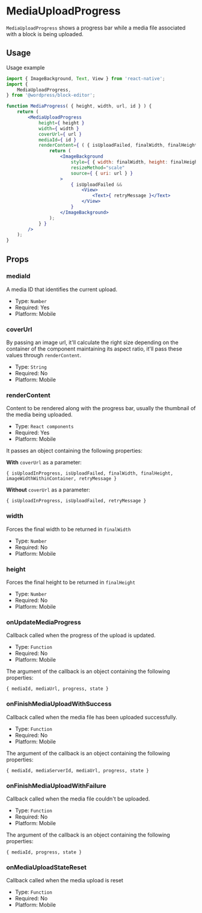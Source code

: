MediaUploadProgress
===================

`MediaUploadProgress` shows a progress bar while a media file associated with a block is being uploaded.

## Usage

Usage example

```jsx
import { ImageBackground, Text, View } from 'react-native';
import {
	MediaUploadProgress,
} from '@wordpress/block-editor';

function MediaProgress( { height, width, url, id } ) {
	return (
		<MediaUploadProgress
			height={ height }
			width={ width }
			coverUrl={ url }
			mediaId={ id }
			renderContent={ ( { isUploadFailed, finalWidth, finalHeight, retryMessage } ) => {
				return (
					<ImageBackground
						style={ { width: finalWidth, height: finalHeight } }
						resizeMethod="scale"
						source={ { uri: url } }
					>
						{ isUploadFailed &&
							<View>
								<Text>{ retryMessage }</Text>
							</View>
						}
					</ImageBackground>
				);
			} }
		/>
	);
}
```

## Props

### mediaId

A media ID that identifies the current upload.

- Type: `Number`
- Required: Yes
- Platform: Mobile

### coverUrl

By passing an image url, it'll calculate the right size depending on the container of the component maintaining its aspect ratio, it'll pass these values through `renderContent`.

- Type: `String`
- Required: No
- Platform: Mobile

### renderContent

Content to be rendered along with the progress bar, usually the thumbnail of the media being uploaded.

- Type: `React components`
- Required: Yes
- Platform: Mobile

It passes an object containing the following properties:

**With** `coverUrl` as a parameter:

`{ isUploadInProgress, isUploadFailed, finalWidth, finalHeight, imageWidthWithinContainer, retryMessage }`

**Without** `coverUrl` as a parameter:

`{ isUploadInProgress, isUploadFailed, retryMessage }`


### width

Forces the final width to be returned in `finalWidth`

- Type: `Number`
- Required: No
- Platform: Mobile

### height

Forces the final height to be returned in `finalHeight`

- Type: `Number`
- Required: No
- Platform: Mobile

### onUpdateMediaProgress

Callback called when the progress of the upload is updated.

- Type: `Function`
- Required: No
- Platform: Mobile

The argument of the callback is an object containing the following properties:

`{ mediaId, mediaUrl, progress, state }`

### onFinishMediaUploadWithSuccess

Callback called when the media file has been uploaded successfully.

- Type: `Function`
- Required: No
- Platform: Mobile

The argument of the callback is an object containing the following properties:

`{ mediaId, mediaServerId, mediaUrl, progress, state }`

### onFinishMediaUploadWithFailure

Callback called when the media file couldn't be uploaded.

- Type: `Function`
- Required: No
- Platform: Mobile

The argument of the callback is an object containing the following properties:

`{ mediaId, progress, state }`


### onMediaUploadStateReset

Callback called when the media upload is reset

- Type: `Function`
- Required: No
- Platform: Mobile

